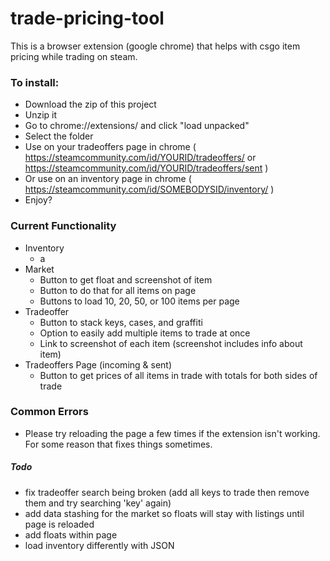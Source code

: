 # trade-pricing-tool
This is a browser extension (google chrome) that helps with csgo item pricing while trading on steam.

### To install:
- Download the zip of this project
- Unzip it
- Go to chrome://extensions/ and click "load unpacked"
- Select the folder
- Use on your tradeoffers page in chrome ( https://steamcommunity.com/id/YOURID/tradeoffers/ or https://steamcommunity.com/id/YOURID/tradeoffers/sent )
- Or use on an inventory page in chrome ( https://steamcommunity.com/id/SOMEBODYSID/inventory/ )
- Enjoy?

### Current Functionality
- Inventory
  - a
- Market
  - Button to get float and screenshot of item
  - Button to do that for all items on page
  - Buttons to load 10, 20, 50, or 100 items per page
- Tradeoffer
  - Button to stack keys, cases, and graffiti
  - Option to easily add multiple items to trade at once
  - Link to screenshot of each item (screenshot includes info about item)
- Tradeoffers Page (incoming & sent)
  - Button to get prices of all items in trade with totals for both sides of trade

### Common Errors
- Please try reloading the page a few times if the extension isn't working. For some reason that fixes things sometimes.

##### Todo
- fix tradeoffer search being broken (add all keys to trade then remove them and try searching 'key' again)
- add data stashing for the market so floats will stay with listings until page is reloaded
- add floats within page
- load inventory differently with JSON
